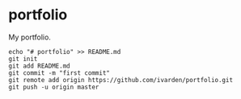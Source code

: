 # portfolio
My portfolio.
```
echo "# portfolio" >> README.md
git init
git add README.md 
git commit -m "first commit" 
git remote add origin https://github.com/ivarden/portfolio.git 
git push -u origin master 
```
